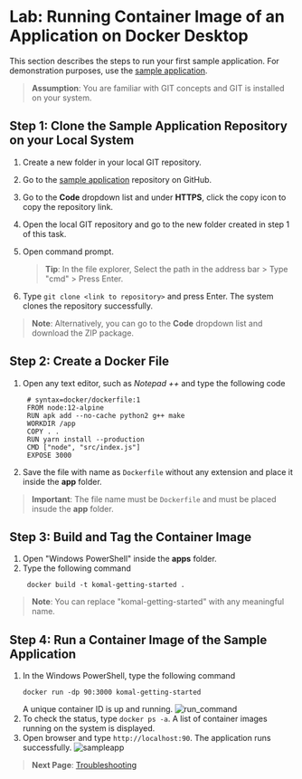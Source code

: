 # Lab: Running Container Image of an Application on Docker Desktop
This section describes the steps to run your first sample application. For demonstration purposes, use the [sample application](https://github.com/docker/getting-started).
> **Assumption**: You are familiar with GIT concepts and GIT is installed on your system.

## Step 1: Clone the Sample Application Repository on your Local System
1. Create a new folder in your local GIT repository.
2. Go to the [sample application](https://github.com/docker/getting-started) repository on GitHub.
3. Go to the **Code** dropdown list and under **HTTPS**, click the copy icon to copy the repository link.
4. Open the local GIT repository and go to the new folder created in step 1 of this task.
5. Open command prompt. <br/>

    > **Tip**: In the file explorer, Select the path in the address bar > Type "cmd"  > Press Enter. 
6. Type `git clone <link to repository>` and press Enter. The system clones the repository successfully.
> **Note**: Alternatively, you can go to the **Code** dropdown list and download the ZIP package.

## Step 2: Create a Docker File
1. Open any text editor, such as *Notepad ++* and type the following code
   ```
    # syntax=docker/dockerfile:1
    FROM node:12-alpine
    RUN apk add --no-cache python2 g++ make
    WORKDIR /app
    COPY . .
    RUN yarn install --production
    CMD ["node", "src/index.js"]
    EXPOSE 3000
    ```
  2. Save the file with name as `Dockerfile` without any extension and place it inside the **app** folder.

> **Important**: The file name must be `Dockerfile` and must be placed insude the **app** folder.

## Step 3: Build and Tag the Container Image
1. Open "Windows PowerShell" inside the **apps** folder.
2. Type the following command
    ```
     docker build -t komal-getting-started .
    ```

 > **Note**: You can replace "komal-getting-started" with any meaningful name.

 ## Step 4: Run a Container Image of the Sample Application
 1. In the Windows PowerShell, type the following command
     ```
     docker run -dp 90:3000 komal-getting-started
    ```
    A unique container ID is up and running.
     ![run_command](./docker_images/Run_Sample.png)
 2. To check the status, type `docker ps -a`. A list of container images running on the system is displayed.
 3. Open browser and type `http://localhost:90`. The application runs successfully.
![sampleapp](./docker_images/sample%20app.png)

> **Next Page**: [Troubleshooting](troubleshoot.md)
